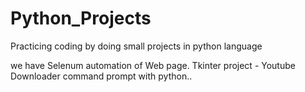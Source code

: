 # Python_Projects
Practicing coding by doing small projects in python language

we have Selenum automation of Web page.
Tkinter project - Youtube Downloader
command prompt with python..
